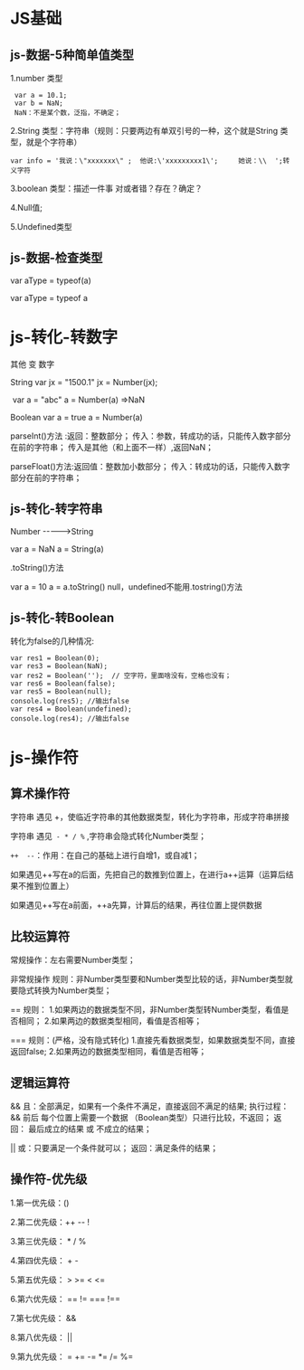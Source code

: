 # JS基础

## js-数据-5种简单值类型

 1.number 类型

```
 var a = 10.1;
 var b = NaN;
 NaN：不是某个数，泛指，不确定；
```

2.String 类型：字符串（规则：只要两边有单双引号的一种，这个就是String 类型，就是个字符串）

```
var info = '我说：\"xxxxxxx\" ;  他说:\'xxxxxxxxx1\';     她说：\\  ';转义字符
```

 3.boolean 类型：描述一件事 对或者错？存在？确定？

4.Null值;

5.Undefined类型

## js-数据-检查类型

var aType = typeof(a)

 var aType = typeof a

# js-转化-转数字

其他 变 数字

String  var jx = "1500.1"    jx = Number(jx);

​             var a = "abc"             a = Number(a)     =>NaN

Boolean      var a = true        a = Number(a)

parseInt()方法 :返回：整数部分；
传入：参数，转成功的话，只能传入数字部分在前的字符串；
           传入是其他（和上面不一样）,返回NaN；

parseFloat()方法:返回值：整数加小数部分；
 传入：转成功的话，只能传入数字部分在前的字符串；

## js-转化-转字符串

Number ----->String

var a = NaN   a = String(a)

.toString()方法 

var a = 10   a = a.toString()  null，undefined不能用.tostring()方法

## js-转化-转Boolean

转化为false的几种情况:

```
var res1 = Boolean(0);
var res3 = Boolean(NaN);
var res2 = Boolean('');  // 空字符，里面啥没有，空格也没有；
var res6 = Boolean(false);
var res5 = Boolean(null);  
console.log(res5); //输出false
var res4 = Boolean(undefined); 
console.log(res4); //输出false
```

# js-操作符

## 算术操作符

字符串 遇见 +，使临近字符串的其他数据类型，转化为字符串，形成字符串拼接

字符串 遇见` - * / %` ,字符串会隐式转化Number类型；

`++  --`：作用：在自己的基础上进行自增1，或自减1；

如果遇见++写在a的后面，先把自己的数推到位置上，在进行a++运算（运算后结果不推到位置上）

如果遇见++写在a前面，++a先算，计算后的结果，再往位置上提供数据

## 比较运算符

常规操作：左右需要Number类型；

非常规操作 规则：非Number类型要和Number类型比较的话，非Number类型就要隐式转换为Number类型；

== 规则：
  1.如果两边的数据类型不同，非Number类型转Number类型，看值是否相同；
  2.如果两边的数据类型相同，看值是否相等；

=== 规则：(严格，没有隐式转化)
  1.直接先看数据类型，如果数据类型不同，直接返回false;
  2.如果两边的数据类型相同，看值是否相等；

## 逻辑运算符

&& 
   且：全部满足，如果有一个条件不满足，直接返回不满足的结果;
   执行过程：&& 前后 每个位置上需要一个数据 （Boolean类型）只进行比较，不返回；
   返回： 最后成立的结果 或 不成立的结果；

 || 或：只要满足一个条件就可以；
      返回：满足条件的结果；

## 操作符-优先级



  1.第一优先级：()

  2.第二优先级：++ -- !

  3.第三优先级： * /  %

  4.第四优先级： + -

  5.第五优先级： > >= < <=

  6.第六优先级： == != === !==

  7.第七优先级： &&

  8.第八优先级： ||

  9.第九优先级： = += -= *= /= %=  

